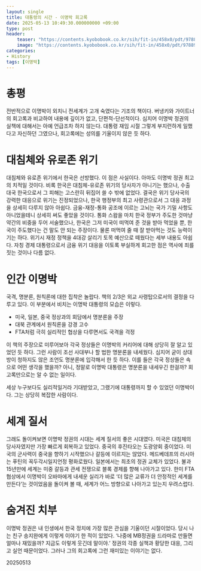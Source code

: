 ```yaml
---
layout: single
title: 대통령의 시간 - 이명박 회고록
date: 2025-05-13 10:49:30.000000000 +09:00
type: post
header:
    teaser: "https://contents.kyobobook.co.kr/sih/fit-in/458x0/pdt/9788925555102.jpg"
    image: "https://contents.kyobobook.co.kr/sih/fit-in/458x0/pdt/9788925555102.jpg"
categories:
- History
tags: [이명박]
---
```


# 총평
전반적으로 이명박이 외치니 전세계가 고개 숙였다는 기조의 책이다. 버냉키와 가이트너의 회고록과 비교하여 내용에 깊이가 없고, 단편적-단선적이다. 심지어 이명박 정권의 실책에 대해서는 아예 언급조차 하지 않는다. 대통령 재임 시절 그렇게 부지런하게 일했다고 자신하던 그였으나, 회고록에는 성의를 기울이지 않은 듯 하다.

# 대침체와 유로존 위기
대침체와 유로존 위기에서 한국은 선방했다. 이 점은 사실이다. 아마도 이명박 정권 최고의 치적일 것이다. 비록 한국은 대침체-유로존 위기의 당사자가 아니기는 했으나, 수출 대국 한국으로서 그 피해는 고스란히 뒤집어 쓸 수 밖에 없었다. 결국은 위기 당사국의 강력한 대응으로 위기는 진정되었으나, 한국 행정부의 최고 사령관으로서 그 대응 과정을 상세히 다루지 않아 아쉽다. 금융-재정-통화 공조에 이르는 고뇌는 국가 기밀 사항도 아니었을테니 상세히 써도 좋았을 것이다. 통화 스왑을 마치 한국 정부가 주도한 것마냥 약간의 비중을 두어 서술했으나, 한국은 그저 미국이 떠먹여 준 것을 받아 먹었을 뿐, 한국이 주도했다는 건 말도 안 되는 주장이다. 물론 떠먹여 줄 때 잘 받아먹는 것도 능력이기는 하다. 위기시 재정 정책을 4대강 살리기 토목 예산으로 떼웠다는 세부 내용도 아쉽다. 자칭 경제 대통령으로서 금융 위기 대응을 이토록 부실하게 회고한 점은 역사에 죄를 짓는 것이나 다름 없다.

# 인간 이명박
국격, 명분론, 원칙론에 대한 집착은 놀랍다.
책의 2/3은 외교 사령탑으로서의 결정을 다루고 있다. 이 부분에서 비치는 이명박 대통령의 모습은 이렇다.

- 미국, 일본, 중국 정상과의 회담에서 명분론을 주장
- 대북 관계에서 원칙론을 강경 고수
- FTA처럼 극히 실리적인 협상을 다루면서도 국격을 걱정

이 책의 주장으로 미루어보아 각국 정상들은 이명박의 커리어에 대해 상당히 잘 알고 있었던 듯 하다. 그런 사람이 조선 사대부나 할 법한 명분론을 내세웠다. 심지어 굳이 상대방이 청하지도 않은 조언도 명분론에 입각해서 한 듯 하다. 이를 들은 각국 정상들은 속으로 어떤 생각을 했을까? 아니, 정말로 이명박 대통령은 명분론을 내세우긴 한걸까? 회고록만으로는 알 수 없는 일이다.

세상 누구보다도 실리적일거라 기대받았고, 그랬기에 대통령까지 할 수 있었던 이명박이다. 그는 상당히 복잡한 사람이다.

# 세계 질서
그래도 돌이켜보면 이명박 정권의 시대는 세계 질서의 좋은 시대였다. 미국은 대침체의 당사자였지만 가장 빠르게 회복하고 있었다. 중국의 후진타오는 도광양회 중이었다. 미국의 군사력이 중국을 향하기 시작했으나 갈등에 이르지는 않았다. 메드베데프의 러시아는 푸틴의 꼭두각시일지언정 평화로웠다. 일본에서는 최초의 정권 교체가 있었다. 불과 15년만에 세계는 미중 갈등과 관세 전쟁으로 블록 경제를 향해 나아가고 있다. 한미 FTA 협상에서 이명박이 오바마에게 내세운 실리가 바로 ‘더 많은 교류가 더 안정적인 세계를 만든다’는 것이었음을 돌이켜 볼 때, 세계가 어느 방향으로 나아가고 있는지 우려스럽다.

# 숨겨진 치부
이명박 정권은 내 인생에서 한국 정치에 가장 많은 관심을 기울이던 시절이었다. 당시 나는 친구 송지완에게 이렇게 이야기 한 적이 있었다. ‘나중에 MB정권을 드라마로 만들면 얼마나 재밌을까? 지금도 이렇게 웃긴데 말이야.’ 정권의 각종 실책과 황당한 대응, 그리고 실언 때문이었다. 그러나 그의 회고록에 그런 재미있는 이야기는 없다.

20250513
